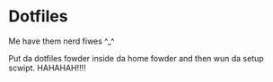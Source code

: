 # Dotfiles

Me have them nerd fiwes ^_^

Put da dotfiles fowder inside da home fowder and then wun da setup scwipt.
HAHAHAH!!!!
